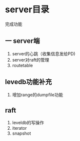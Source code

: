 # server目录

完成功能
## 一 server端
1. server的心跳（收集信息发给PD)
2. server对raft的管理
3. routetable

## levedb功能补充
1. 增加range的dumpfile功能

## raft
1. leveldb的写操作
2. iterator
3. snapshot

